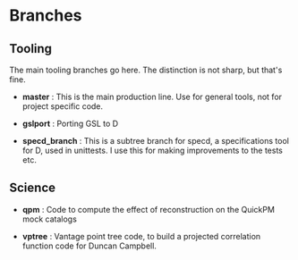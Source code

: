 Branches
========

Tooling
-------

The main tooling branches go here. The distinction is not sharp, but that's fine.

+ __master__ : This is the main production line. Use for general tools, not for project specific
   code. 

+ __gslport__ : Porting GSL to D

+ __specd_branch__ : This is a subtree branch for specd, a specifications tool for D, used in unittests. 
  I use this for making improvements to the tests etc.


Science
-------

+ __qpm__ : Code to compute the effect of reconstruction on the QuickPM mock catalogs

+ __vptree__ : Vantage point tree code, to build a projected correlation function code for Duncan Campbell.